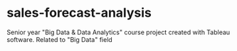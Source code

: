 # sales-forecast-analysis
Senior year "Big Data &amp; Data Analytics" course project created with Tableau software. Related to "Big Data" field
